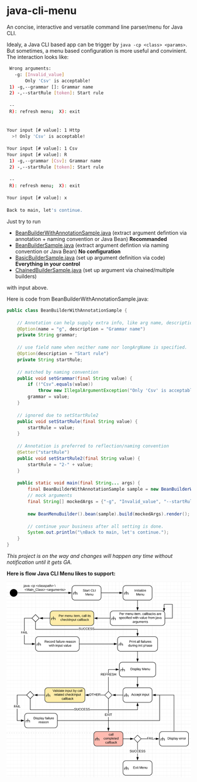 # java-cli-menu
An concise, interactive and versatile command line parser/menu for Java CLI.

Idealy, a Java CLI based app can be trigger by ```java -cp <class> <params>```. But sometimes, a menu based configuration is more useful and convinient. The interaction looks like:

```sh
 Wrong arguments:
   -g: [Invalid_value]
       Only 'Csv' is acceptable!
 1) -g,--grammar []: Grammar name
 2) -,--startRule [token]: Start rule

 --
 R): refresh menu;  X): exit


Your input [# value]: 1 Http
  >! Only 'Csv' is acceptable!

Your input [# value]: 1 Csv
Your input [# value]: R
 1) -g,--grammar [Csv]: Grammar name
 2) -,--startRule [token]: Start rule

 --
 R): refresh menu;  X): exit

Your input [# value]: x

Back to main, let's continue.
```

Just try to run 

- [BeanBuilderWithAnnotationSample.java](https://github.com/zhhe-me/java-cli-menu/blob/master/src/test/java/me/zhhe/cli/menu/sample/BeanBuilderWithAnnotationSample.java)  (extract argument defintion via annotation + naming convention or Java Bean) **Recommanded**
- [BeanBuilderSample.java](https://github.com/zhhe-me/java-cli-menu/blob/master/src/test/java/me/zhhe/cli/menu/sample/BeanBuilderSample.java)  (extract argument defintion via naming convention or Java Bean) **No configuration**
- [BasicBuilderSample.java](https://github.com/zhhe-me/java-cli-menu/blob/master/src/test/java/me/zhhe/cli/menu/sample/BasicBuilderSample.java) (set up argument definition via code) **Everything in your control**
- [ChainedBuilderSample.java](https://github.com/zhhe-me/java-cli-menu/blob/master/src/test/java/me/zhhe/cli/menu/sample/ChainedBuilderSample.java) (set up argument via chained/multiple builders)

with input above.

Here is code from BeanBuilderWithAnnotationSample.java:

```java
public class BeanBuilderWithAnnotationSample {

    // Annotation can help supply extra info, like arg name, description
    @Option(name = "g", description = "Grammar name")
    private String grammar;

    // use field name when neither name nor longArgName is specified.
    @Option(description = "Start rule")
    private String startRule;

    // matched by naming convention
    public void setGrammar(final String value) {
        if (!"Csv".equals(value))
            throw new IllegalArgumentException("Only 'Csv' is acceptable!");
        grammar = value;
    }

    // ignored due to setStartRule2
    public void setStartRule(final String value) {
        startRule = value;
    }

    // Annotation is preferred to reflection/naming convention
    @Setter("startRule")
    public void setStartRule2(final String value) {
        startRule = "2-" + value;
    }

    public static void main(final String... args) {
        final BeanBuilderWithAnnotationSample sample = new BeanBuilderWithAnnotationSample();
        // mock arguments
        final String[] mockedArgs = {"-g", "Invalid_value", "--startRule", "token"};

        new BeanMenuBuilder().bean(sample).build(mockedArgs).render();

        // continue your business after all setting is done.
        System.out.println("\nBack to main, let's continue.");
    }
}
```



_This project is on the way and changes will happen any time without notification until it gets GA._

**Here is flow Java CLI Menu likes to support:**

![java-cli-menu-flow-0](README.assets/java-cli-menu-flow-0.png)
